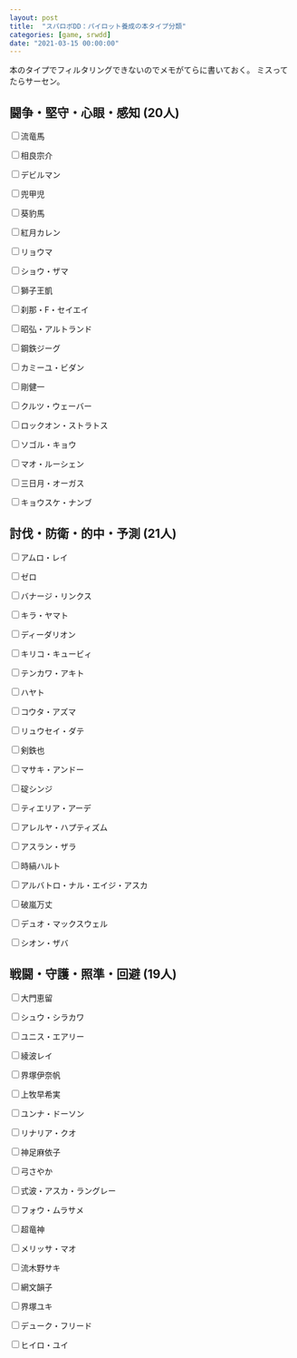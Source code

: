 ```yaml
---
layout: post
title:  "スパロボDD：パイロット養成の本タイプ分類"
categories: [game, srwdd]
date: "2021-03-15 00:00:00"
---
```


本のタイプでフィルタリングできないのでメモがてらに書いておく。
ミスってたらサーセン。

## 闘争・堅守・心眼・感知 (20人)

<input type="checkbox">流竜馬

<input type="checkbox">相良宗介

<input type="checkbox">デビルマン

<input type="checkbox">兜甲児

<input type="checkbox">葵豹馬

<input type="checkbox">紅月カレン

<input type="checkbox">リョウマ

<input type="checkbox">ショウ・ザマ

<input type="checkbox">獅子王凱

<input type="checkbox">刹那・F・セイエイ

<input type="checkbox">昭弘・アルトランド

<input type="checkbox">鋼鉄ジーグ

<input type="checkbox">カミーユ・ビダン

<input type="checkbox">剛健一

<input type="checkbox">クルツ・ウェーバー

<input type="checkbox">ロックオン・ストラトス

<input type="checkbox">ソゴル・キョウ

<input type="checkbox">マオ・ルーシェン

<input type="checkbox">三日月・オーガス

<input type="checkbox">キョウスケ・ナンブ

## 討伐・防衛・的中・予測 (21人)

<input type="checkbox">アムロ・レイ

<input type="checkbox">ゼロ

<input type="checkbox">バナージ・リンクス

<input type="checkbox">キラ・ヤマト

<input type="checkbox">ディーダリオン

<input type="checkbox">キリコ・キュービィ

<input type="checkbox">テンカワ・アキト

<input type="checkbox">ハヤト

<input type="checkbox">コウタ・アズマ

<input type="checkbox">リュウセイ・ダテ

<input type="checkbox">剣鉄也

<input type="checkbox">マサキ・アンドー

<input type="checkbox">碇シンジ

<input type="checkbox">ティエリア・アーデ

<input type="checkbox">アレルヤ・ハプティズム

<input type="checkbox">アスラン・ザラ

<input type="checkbox">時縞ハルト

<input type="checkbox">アルバトロ・ナル・エイジ・アスカ

<input type="checkbox">破嵐万丈

<input type="checkbox">デュオ・マックスウェル

<input type="checkbox">シオン・ザバ

## 戦闘・守護・照準・回避 (19人)

<input type="checkbox">大門恵留

<input type="checkbox">シュウ・シラカワ

<input type="checkbox">ユニス・エアリー

<input type="checkbox">綾波レイ

<input type="checkbox">界塚伊奈帆

<input type="checkbox">上牧早希実

<input type="checkbox">ユンナ・ドーソン

<input type="checkbox">リナリア・クオ

<input type="checkbox">神足麻依子

<input type="checkbox">弓さやか

<input type="checkbox">式波・アスカ・ラングレー

<input type="checkbox">フォウ・ムラサメ

<input type="checkbox">超竜神

<input type="checkbox">メリッサ・マオ

<input type="checkbox">流木野サキ

<input type="checkbox">網文韻子

<input type="checkbox">界塚ユキ

<input type="checkbox">デューク・フリード

<input type="checkbox">ヒイロ・ユイ

<script>
const STORAGE_KEY = '2021-03-05-report';
const CHECKBOX_QUERY = 'article input[type="checkbox"]';
function load() {
  console.log('load');
  var pilots = JSON.parse(localStorage.getItem(STORAGE_KEY));
  console.log(pilots);
  if (pilots && pilots['pilots']) {
    var checked = pilots['pilots'];
    [...document.querySelectorAll(CHECKBOX_QUERY)].forEach((e) => {
      var status = checked[e.parentElement];
      if (status) {
        e.checked = true;
      }
      c.addEventListener('change', (event) => {
        save();
      });
    });
  }
}
function save() {
  console.log('save');
  var checked = {};
  [...document.querySelectorAll(CHECKBOX_QUERY)].forEach((c) => {
      checked[c.parentElement.innerText] = c.checked;
  });
  var pilots = { 'pilots': checked };
  console.log(pilots);
  localStorage.setItem(STORAGE_KEY, JSON.stringify(pilots));
}
window.onload = () => {
  console.log('onload');
  load();
}
</script>